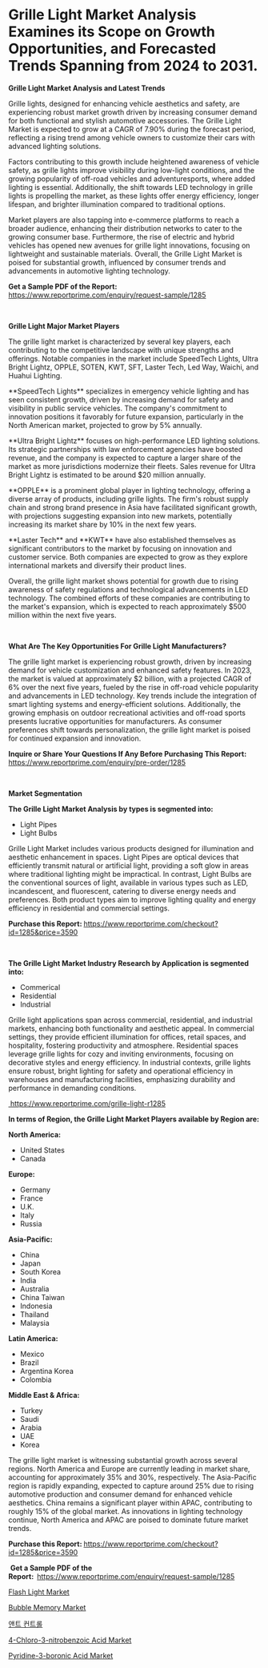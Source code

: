 <p><h1>Grille Light Market Analysis Examines its Scope on Growth Opportunities, and Forecasted Trends Spanning from 2024 to 2031.</h1></p><p><strong>Grille Light Market Analysis and Latest Trends</strong></p>
<p><p>Grille lights, designed for enhancing vehicle aesthetics and safety, are experiencing robust market growth driven by increasing consumer demand for both functional and stylish automotive accessories. The Grille Light Market is expected to grow at a CAGR of 7.90% during the forecast period, reflecting a rising trend among vehicle owners to customize their cars with advanced lighting solutions. </p><p>Factors contributing to this growth include heightened awareness of vehicle safety, as grille lights improve visibility during low-light conditions, and the growing popularity of off-road vehicles and adventuresports, where added lighting is essential. Additionally, the shift towards LED technology in grille lights is propelling the market, as these lights offer energy efficiency, longer lifespan, and brighter illumination compared to traditional options. </p><p>Market players are also tapping into e-commerce platforms to reach a broader audience, enhancing their distribution networks to cater to the growing consumer base. Furthermore, the rise of electric and hybrid vehicles has opened new avenues for grille light innovations, focusing on lightweight and sustainable materials. Overall, the Grille Light Market is poised for substantial growth, influenced by consumer trends and advancements in automotive lighting technology.</p></p>
<p><strong>Get a Sample PDF of the Report:&nbsp;</strong> <a href="https://www.reportprime.com/enquiry/request-sample/1285">https://www.reportprime.com/enquiry/request-sample/1285</a></p>
<p>&nbsp;</p>
<p><strong>Grille Light Major Market Players</strong></p>
<p><p>The grille light market is characterized by several key players, each contributing to the competitive landscape with unique strengths and offerings. Notable companies in the market include SpeedTech Lights, Ultra Bright Lightz, OPPLE, SOTEN, KWT, SFT, Laster Tech, Led Way, Waichi, and Huahui Lighting.</p><p>**SpeedTech Lights** specializes in emergency vehicle lighting and has seen consistent growth, driven by increasing demand for safety and visibility in public service vehicles. The company's commitment to innovation positions it favorably for future expansion, particularly in the North American market, projected to grow by 5% annually.</p><p>**Ultra Bright Lightz** focuses on high-performance LED lighting solutions. Its strategic partnerships with law enforcement agencies have boosted revenue, and the company is expected to capture a larger share of the market as more jurisdictions modernize their fleets. Sales revenue for Ultra Bright Lightz is estimated to be around $20 million annually.</p><p>**OPPLE** is a prominent global player in lighting technology, offering a diverse array of products, including grille lights. The firm's robust supply chain and strong brand presence in Asia have facilitated significant growth, with projections suggesting expansion into new markets, potentially increasing its market share by 10% in the next few years.</p><p>**Laster Tech** and **KWT** have also established themselves as significant contributors to the market by focusing on innovation and customer service. Both companies are expected to grow as they explore international markets and diversify their product lines. </p><p>Overall, the grille light market shows potential for growth due to rising awareness of safety regulations and technological advancements in LED technology. The combined efforts of these companies are contributing to the market's expansion, which is expected to reach approximately $500 million within the next five years.</p></p>
<p>&nbsp;</p>
<p><strong>What Are The Key Opportunities For Grille Light Manufacturers?</strong></p>
<p><p>The grille light market is experiencing robust growth, driven by increasing demand for vehicle customization and enhanced safety features. In 2023, the market is valued at approximately $2 billion, with a projected CAGR of 6% over the next five years, fueled by the rise in off-road vehicle popularity and advancements in LED technology. Key trends include the integration of smart lighting systems and energy-efficient solutions. Additionally, the growing emphasis on outdoor recreational activities and off-road sports presents lucrative opportunities for manufacturers. As consumer preferences shift towards personalization, the grille light market is poised for continued expansion and innovation.</p></p>
<p><strong>Inquire or Share Your Questions If Any Before Purchasing This Report:</strong> <a href="https://www.reportprime.com/enquiry/pre-order/1285">https://www.reportprime.com/enquiry/pre-order/1285</a></p>
<p>&nbsp;</p>
<p><strong>Market Segmentation</strong></p>
<p><strong>The Grille Light Market Analysis by types is segmented into:</strong></p>
<p><ul><li>Light Pipes</li><li>Light Bulbs</li></ul></p>
<p><p>Grille Light Market includes various products designed for illumination and aesthetic enhancement in spaces. Light Pipes are optical devices that efficiently transmit natural or artificial light, providing a soft glow in areas where traditional lighting might be impractical. In contrast, Light Bulbs are the conventional sources of light, available in various types such as LED, incandescent, and fluorescent, catering to diverse energy needs and preferences. Both product types aim to improve lighting quality and energy efficiency in residential and commercial settings.</p></p>
<p><strong>Purchase this Report:&nbsp;</strong><a href="https://www.reportprime.com/checkout?id=1285&price=3590">https://www.reportprime.com/checkout?id=1285&price=3590</a></p>
<p>&nbsp;</p>
<p><strong>The Grille Light Market Industry Research by Application is segmented into:</strong></p>
<p><ul><li>Commerical</li><li>Residential</li><li>Industrial</li></ul></p>
<p><p>Grille light applications span across commercial, residential, and industrial markets, enhancing both functionality and aesthetic appeal. In commercial settings, they provide efficient illumination for offices, retail spaces, and hospitality, fostering productivity and atmosphere. Residential spaces leverage grille lights for cozy and inviting environments, focusing on decorative styles and energy efficiency. In industrial contexts, grille lights ensure robust, bright lighting for safety and operational efficiency in warehouses and manufacturing facilities, emphasizing durability and performance in demanding conditions.</p></p>
<p><a href="https://www.reportprime.com/grille-light-r1285">&nbsp;https://www.reportprime.com/grille-light-r1285</a></p>
<p><strong>In terms of Region, the Grille Light Market Players available by Region are:</strong></p>
<p>
    <p> <strong> North America: </strong>
        <ul>
            <li>United States</li>
            <li>Canada</li>
        </ul>
        </p> 
    <p> <strong> Europe: </strong>
        <ul>
            <li>Germany</li>
            <li>France</li>
            <li>U.K.</li>
            <li>Italy</li>
            <li>Russia</li>
        </ul>
        </p> 
    <p> <strong> Asia-Pacific: </strong>
        <ul>
            <li>China</li>
            <li>Japan</li>
            <li>South Korea</li>
            <li>India</li>
            <li>Australia</li>
            <li>China Taiwan</li>
            <li>Indonesia</li>
            <li>Thailand</li>
            <li>Malaysia</li>
        </ul>
        </p> 
    <p> <strong> Latin America: </strong>
        <ul>
            <li>Mexico</li>
            <li>Brazil</li>
            <li>Argentina Korea</li>
            <li>Colombia</li>
        </ul>
        </p> 
    <p> <strong> Middle East & Africa: </strong>
        <ul>
            <li>Turkey</li>
            <li>Saudi</li>
            <li>Arabia</li>
            <li>UAE</li>
            <li>Korea</li>
        </ul>
    </p>
    </p>
<p><p>The grille light market is witnessing substantial growth across several regions. North America and Europe are currently leading in market share, accounting for approximately 35% and 30%, respectively. The Asia-Pacific region is rapidly expanding, expected to capture around 25% due to rising automotive production and consumer demand for enhanced vehicle aesthetics. China remains a significant player within APAC, contributing to roughly 15% of the global market. As innovations in lighting technology continue, North America and APAC are poised to dominate future market trends.</p></p>
<p><strong>Purchase this Report: </strong><a href="https://www.reportprime.com/checkout?id=1285&price=3590">https://www.reportprime.com/checkout?id=1285&price=3590</a></p>
<p>&nbsp;<strong>Get a Sample PDF of the Report:&nbsp;&nbsp;</strong><a href="https://www.reportprime.com/enquiry/request-sample/1285">https://www.reportprime.com/enquiry/request-sample/1285</a></p>
<p><strong></strong></p>
<p><p><a href="https://github.com/BryceTownsendr/Market-Research-Report-List-6/blob/main/flash-light-market.md">Flash Light Market</a></p><p><a href="https://github.com/mahnoor2003/Market-Research-Report-List-6/blob/main/bubble-memory-market.md">Bubble Memory Market</a></p><p><a href="https://medium.com/@williambatz03/%EA%B0%9C%EB%AF%B8-%EB%B0%A9%EC%A0%9C-%EC%8B%9C%EC%9E%A5%EC%97%90-%EB%8C%80%ED%95%9C-%ED%86%B5%EC%B0%B0-%EC%8B%9C%EC%9E%A5-%EC%B0%B8%EC%97%AC%EC%9E%90-%EC%8B%9C%EC%9E%A5-%EA%B7%9C%EB%AA%A8-%EC%A7%80%EB%A6%AC%EC%A0%81-%EC%A7%80%EC%97%AD-%EB%B0%8F-%EC%98%88%EC%B8%A1-2024-2031-b66ea149fbd4">앤트 컨트롤</a></p><p><a href="https://issuu.com/reportprime-2/docs/4-chloro-3-nitrobenzoic-acid-market_7c49eda13f80f9">4-Chloro-3-nitrobenzoic Acid Market</a></p><p><a href="https://issuu.com/reportprime-2/docs/pyridine-3-boronic-acid-market-size_6d2312637c8e31">Pyridine-3-boronic Acid Market</a></p></p>